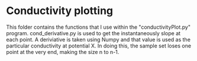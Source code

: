 # Conductivity plotting

This folder contains the functions that I use within the "conductivityPlot.py" program. cond_derivative.py is used to get the instantaneously slope at each point. A deriviative is taken using Numpy and that value is used as the particular conductivity at potential X. In doing this, the sample set loses one point at the very end, making the size n to n-1.